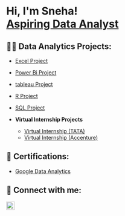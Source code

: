 

<h1>Hi, I'm Sneha! <br/><a href="https://github.com/joshmadakor1">Aspiring Data Analyst</a></h1>

<h2>👩‍💻 Data Analytics Projects:</h2>

  - [Excel Project](https://github.com/sneharautela/excel)
  - [Power Bi Project](https://github.com/sneharautela/powerbi)
  - [tableau Project](https://sneha-rautela.github.io/tableau/)
  - [R Project](https://sneha-rautela.github.io/R_programming/)
  - [SQL Project](https://sneha-rautela.github.io/SQL/)
  
- <b>Virtual Internship Projects</b>
  - [Virtual Internship (TATA)](https://sneha-rautela.github.io/tata/)
  - [Virtual Internship (Accenture)](https://sneha-rautela.github.io/accenture/)



<h2>📄 Certifications:</h2>

- [Google Data Analytics](https://sneha-rautela.github.io/sneha-rautela_certificate/)


<h2> 🤳 Connect with me:</h2>

[<img align="left" alt="JoshMadakor | LinkedIn" width="22px" src="https://cdn.jsdelivr.net/npm/simple-icons@v3/icons/linkedin.svg" />][linkedin]

[linkedin]: https://www.linkedin.com/in/sneha-rautela-490269282/

<!--
**joshmadakor1/joshmadakor1** is a ✨ _special_ ✨ repository because its `README.md` (this file) appears on your GitHub profile.

Here are some ideas to get you started:

- 🔭 I’m currently working on ...
- 🌱 I’m currently learning ...
- 👯 I’m looking to collaborate on ...
- 🤔 I’m looking for help with ...
- 💬 Ask me about ...
- 📫 How to reach me: ...
- 😄 Pronouns: ...
- ⚡ Fun fact: ...
-->
